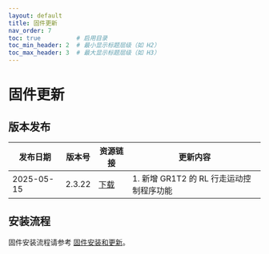 ```yaml
---
layout: default
title: 固件更新
nav_order: 7
toc: true          # 启用目录
toc_min_header: 2  # 最小显示标题层级（如 H2）
toc_max_header: 3  # 最大显示标题层级（如 H3）
---
```


# 固件更新

## 版本发布

| 发布日期       | 版本号    | 资源链接                                                                                         | 更新内容                        |
|------------|--------|----------------------------------------------------------------------------------------------|-----------------------------|
| 2025-05-15 | 2.3.22 | [下载](https://fourier-grx-1302548221.cos.ap-shanghai.myqcloud.com/grx/fourier-grx-2.3.22.deb) | 1. 新增 GR1T2 的 RL 行走运动控制程序功能 |

## 安装流程

固件安装流程请参考 [固件安装和更新](/fourier-grx-GR1/docs/usage#固件安装和更新)。